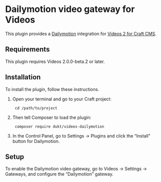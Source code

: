 Dailymotion video gateway for Videos
=======================

This plugin provides a [Dailymotion](https://dailymotion.com/) integration for [Videos 2 for Craft CMS](https://github.com/dukt/videos).


## Requirements

This plugin requires Videos 2.0.0-beta.2 or later.


## Installation

To install the plugin, follow these instructions.

1. Open your terminal and go to your Craft project:

        cd /path/to/project

2. Then tell Composer to load the plugin:

        composer require dukt/videos-dailymotion

3. In the Control Panel, go to Settings → Plugins and click the “Install” button for Dailymotion.

## Setup

To enable the Dailymotion video gateway, go to Videos → Settings → Gateways, and configure the “Dailymotion” gateway.